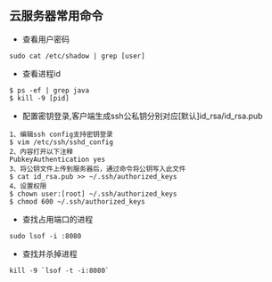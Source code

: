 ## 云服务器常用命令

* 查看用户密码
```
sudo cat /etc/shadow | grep [user]
```
* 查看进程id
```
$ ps -ef | grep java
$ kill -9 [pid]
```
* 配置密钥登录,客户端生成ssh公私钥分别对应[默认]id_rsa/id_rsa.pub
```
1、编辑ssh config支持密钥登录
$ vim /etc/ssh/sshd_config
2、内容打开以下注释
PubkeyAuthentication yes
3、将公钥文件上传到服务器后，通过命令将公钥写入此文件
$ cat id_rsa.pub >> ~/.ssh/authorized_keys
4、设置权限
$ chown user:[root] ~/.ssh/authorized_keys
$ chmod 600 ~/.ssh/authorized_keys
```
* 查找占用端口的进程 
```
sudo lsof -i :8080
```
* 查找并杀掉进程
```
kill -9 `lsof -t -i:8080`
```
